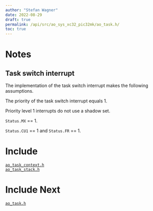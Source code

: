 ```yaml
---
author: "Stefan Wagner"
date: 2022-08-29
draft: true
permalink: /api/src/ao_sys_xc32_pic32mk/ao_task.h/
toc: true
---
```


# Notes

## Task switch interrupt

The implementation of the task switch interrupt makes the following assumptions.

The priority of the task switch interrupt equals 1.

Priority level 1 interrupts do not use a shadow set.

`Status.MX` == 1.

`Status.CU1` == 1 and `Status.FR` == 1.

# Include

[`ao_task_context.h`](ao_task_context.h.md) <br/>
[`ao_task_stack.h`](ao_task_stack.h.md)

# Include Next

[`ao_task.h`](../ao_sys/ao_task.h.md)
